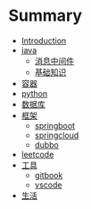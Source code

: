 # Summary

* [Introduction](README.md)
* [java](java/README.md)
    * [消息中间件]()
    * [基础知识]()
* [容器](container/README.md)
* [python](python/README.md)
* [数据库](database/README.md)
* [框架](framework/README.md)
    * [springboot]()
    * [springcloud]()
    * [dubbo]()
* [leetcode](leetcode/README.md)
* [工具](tools/README.md)
    * [gitbook](tools/gitbook记录.md)
    * [vscode](tools/vscode使用.md)
* [生活](life/README.md)
